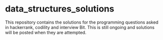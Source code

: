 # data_structures_solutions
This repository contains the solutions for the programming questions asked in hackerrank, codility and interview Bit.
This is still ongoing and solutions will be posted when they are attempted.
